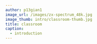 ```yaml
---
author: p13gian1
image_url: /images/zx-spectrum_48k.jpg
image_thumb: intro/classroom-thumb.jpg
title: classroom
caption: 
  - introduction
---
```

